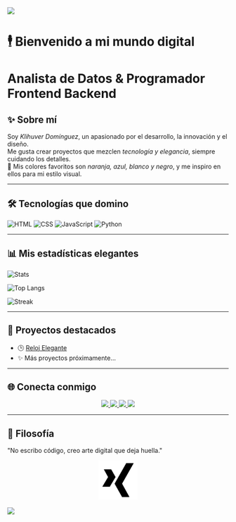 <img src="https://capsule-render.vercel.app/api?type=waving&color=0:000000,50:0f0f0f,100:ff6600&height=200&section=header&text=Klihuver%20Dominguez&fontColor=ffffff&fontSize=45&fontAlignY=35" />

# 🕴 Bienvenido a mi mundo digital  
# Analista de Datos & Programador Frontend Backend
## ✨ Sobre mí  

Soy *Klihuver Domínguez*, un apasionado por el desarrollo, la innovación y el diseño.  
Me gusta crear proyectos que mezclen *tecnología y elegancia*, siempre cuidando los detalles.  
🎨 Mis colores favoritos son *naranja, azul, blanco y negro*, y me inspiro en ellos para mi estilo visual.  
  

---

## 🛠 Tecnologías que domino  
![HTML](https://img.shields.io/badge/HTML5-FF6600?logo=html5&logoColor=fff)
![CSS](https://img.shields.io/badge/CSS3-1572B6?logo=css3&logoColor=fff)
![JavaScript](https://img.shields.io/badge/JavaScript-000000?logo=javascript&logoColor=f7df1e)
![Python](https://img.shields.io/badge/Python-3776AB?logo=python&logoColor=fff)

---

## 📊 Mis estadísticas elegantes  
![Stats](https://github-readme-stats.vercel.app/api?username=klihuver&show_icons=true&bg_color=000000&title_color=FF6600&text_color=FFFFFF&icon_color=1572B6)  

![Top Langs](https://github-readme-stats.vercel.app/api/top-langs/?username=klihuver&layout=compact&bg_color=000000&title_color=FF6600&text_color=FFFFFF)  

![Streak](https://github-readme-streak-stats.herokuapp.com?user=klihuver&theme=black-ice&background=000000&stroke=FFFFFF&ring=FF6600&fire=FF6600&currStreakLabel=1572B6)

---

## 🚀 Proyectos destacados  
- 🕒 [Reloj Elegante](https://klihuver.github.io/reloj-js./)  
- ✨ Más proyectos próximamente...  
---

## 🌐 Conecta conmigo

<p align="center">
  <a href="[https://www.linkedin.com/in/klihuver" target="_blank](https://www.linkedin.com/in/klihuverDominguez/)">
    <img src="[https://img.shields.io/badge/LinkedIn-%230077B5.svg?&style=for-the-badge&logo=linkedin&logoColor=white](https://www.flaticon.es/icono-gratis/linkedin_145807)" />
  </a>
  <a href="https://www.facebook.com/klihuver" target="_blank">
    <img src="https://img.shields.io/badge/Facebook-%231877F2.svg?&style=for-the-badge&logo=facebook&logoColor=white" />
  </a>
  <a href="https://www.instagram.com/klihuver" target="_blank">
    <img src="https://img.shields.io/badge/Instagram-%23E4405F.svg?&style=for-the-badge&logo=instagram&logoColor=white" />
  </a>
  <a href="https://www.tiktok.com/@klihuver" target="_blank">
    <img src="https://img.shields.io/badge/TikTok-%23000000.svg?&style=for-the-badge&logo=tiktok&logoColor=white" />
  </a>
</p>

---

## 👑 Filosofía  
"No escribo código, creo arte digital que deja huella."  

<!-- Footer con logo -->
<p align="center">
  <img src="Icon.png" alt="Firma Klihuver" width="90"/>
</p>

<img src="https://capsule-render.vercel.app/api?type=waving&color=0:ff6600,50:000000,100:0f0f0f&height=100&section=footer"/>

